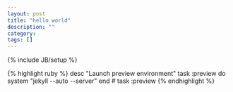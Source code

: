 ```yaml
---
layout: post
title: "hello world"
description: ""
category: 
tags: []
---
```

{% include JB/setup %}


{% highlight ruby %}
desc "Launch preview environment"
task :preview do
  system "jekyll --auto --server"
end # task :preview
{% endhighlight %}
